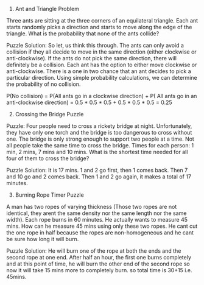 1. Ant and Triangle Problem

Three ants are sitting at the three corners of an equilateral triangle. Each ant starts 
randomly picks a direction and starts to move along the edge of the triangle. 
What is the probability that none of the ants collide?

Puzzle Solution:
So let‚ us think this through. The ants can only avoid a collision if they all decide 
to move in the same direction (either clockwise or anti-clockwise). 
If the ants do not pick the same direction, there will definitely be a collision. 
Each ant has the option to either move clockwise or anti-clockwise. 
There is a one in two chance that an ant decides to pick a particular direction. 
Using simple probability calculations, we can determine the probability of no collision.

P(No collision) = 
P(All ants go in a clockwise direction) + P( All ants go in an anti-clockwise direction) 
= 0.5 * 0.5 * 0.5 + 0.5 * 0.5 * 0.5 = 0.25

2. Crossing the Bridge Puzzle

Puzzle: Four people need to cross a rickety bridge at night. 
Unfortunately, they have only one torch and the bridge is too dangerous to cross 
without one. The bridge is only strong enough to support two people at a time. 
Not all people take the same time to cross the bridge. 
Times for each person: 1 min, 2 mins, 7 mins and 10 mins. 
What is the shortest time needed for all four of them to cross the bridge?

Puzzle Solution:
It is 17 mins.
1 and 2 go first, then 1 comes back. Then 7 and 10 go and 2 comes back. 
Then 1 and 2 go again, it makes a total of 17 minutes.

3. Burning Rope Timer Puzzle

A man has two ropes of varying thickness (Those two ropes are not identical, 
they arent the same density nor the same length nor the same width). 
Each rope burns in 60 minutes. He actually wants to measure 45 mins. 
How can he measure 45 mins using only these two ropes.
He cant cut the one rope in half because the ropes are non-homogeneous 
and he cant be sure how long it will burn.

Puzzle Solution:
He will burn one of the rope at both the ends and the second rope at one end. 
After half an hour, the first one burns completely and at this point of time, 
he will burn the other end of the second rope so now it will take 15 mins more 
to completely burn. so total time is 30+15 i.e. 45mins.

